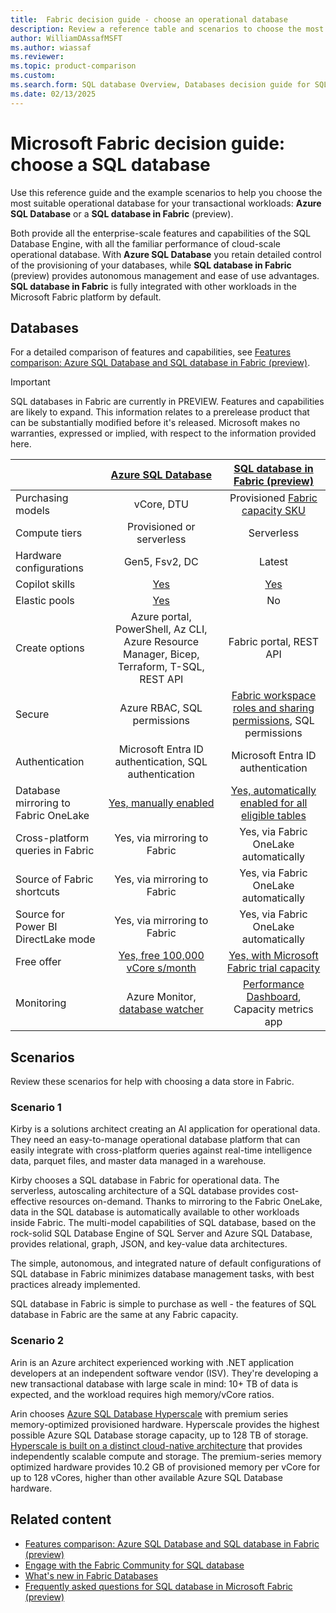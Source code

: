 ```yaml
---
title:  Fabric decision guide - choose an operational database
description: Review a reference table and scenarios to choose the most suitable operational database for your transactional workloads.
author: WilliamDAssafMSFT
ms.author: wiassaf
ms.reviewer:
ms.topic: product-comparison
ms.custom:
ms.search.form: SQL database Overview, Databases decision guide for SQL
ms.date: 02/13/2025
---
```

# Microsoft Fabric decision guide: choose a SQL database

Use this reference guide and the example scenarios to help you choose the most suitable operational database for your transactional workloads: **Azure SQL Database** or a **SQL database in Fabric** (preview).

Both provide all the enterprise-scale features and capabilities of the SQL Database Engine, with all the familiar performance of cloud-scale operational database. With **Azure SQL Database** you retain detailed control of the provisioning of your databases, while **SQL database in Fabric** (preview) provides autonomous management and ease of use advantages. **SQL database in Fabric** is fully integrated with other workloads in the Microsoft Fabric platform by default.

## Databases

For a detailed comparison of features and capabilities, see [Features comparison: Azure SQL Database and SQL database in Fabric (preview)](feature-comparison-sql-database-fabric.md).

> [!IMPORTANT]
> SQL databases in Fabric are currently in PREVIEW. Features and capabilities are likely to expand.
> This information relates to a prerelease product that can be substantially modified before it's released. Microsoft makes no warranties, expressed or implied, with respect to the information provided here.

|&nbsp;| **[Azure SQL Database](/azure/azure-sql/database/sql-database-paas-overview)** | **[SQL database in Fabric (preview)](overview.md)**|
|:---|:---:|:---:|
| Purchasing models | vCore, DTU | Provisioned [Fabric capacity SKU](../../enterprise/licenses.md) |
| Compute tiers | Provisioned or serverless | Serverless |
| Hardware configurations | Gen5, Fsv2, DC | Latest |
| Copilot skills | [Yes](/azure/azure-sql/copilot/copilot-azure-sql-overview) | [Yes](copilot.md) |
| Elastic pools | [Yes](/azure/azure-sql/database/elastic-pool-overview) | No |
| Create options | Azure portal, PowerShell, Az CLI, Azure Resource Manager, Bicep, Terraform, T-SQL, REST API | Fabric portal, REST API |
| Secure | Azure RBAC, SQL permissions | [Fabric workspace roles and sharing permissions](share-sql-manage-permission.md), SQL permissions |
| Authentication | Microsoft Entra ID authentication, SQL authentication | Microsoft Entra ID authentication |
| Database mirroring to Fabric OneLake | [Yes, manually enabled](../mirrored-database/azure-sql-database.md) | [Yes, automatically enabled for all eligible tables](../mirrored-database/overview.md) |
| Cross-platform queries in Fabric | Yes, via mirroring to Fabric | Yes, via Fabric OneLake automatically |
| Source of Fabric shortcuts | Yes, via mirroring to Fabric | Yes, via Fabric OneLake automatically |
| Source for Power BI DirectLake mode | Yes, via mirroring to Fabric | Yes, via Fabric OneLake automatically |
| Free offer | [Yes, free 100,000 vCore s/month](/azure/azure-sql/database/free-offer) | [Yes, with Microsoft Fabric trial capacity](../../fundamentals/fabric-trial.md) |
| Monitoring | Azure Monitor, [database watcher](/azure/azure-sql/database-watcher-overview) | [Performance Dashboard](performance-dashboard.md), Capacity metrics app |

## Scenarios

Review these scenarios for help with choosing a data store in Fabric.

### Scenario 1

Kirby is a solutions architect creating an AI application for operational data. They need an easy-to-manage operational database platform that can easily integrate with cross-platform queries against real-time intelligence data, parquet files, and master data managed in a warehouse.

Kirby chooses a SQL database in Fabric for operational data. The serverless, autoscaling architecture of a SQL database provides cost-effective resources on-demand. Thanks to mirroring to the Fabric OneLake, data in the SQL database is automatically available to other workloads inside Fabric. The multi-model capabilities of SQL database, based on the rock-solid SQL Database Engine of SQL Server and Azure SQL Database, provides relational, graph, JSON, and key-value data architectures.

The simple, autonomous, and integrated nature of default configurations of SQL database in Fabric minimizes database management tasks, with best practices already implemented.

SQL database in Fabric is simple to purchase as well - the features of SQL database in Fabric are the same at any Fabric capacity.

### Scenario 2

Arin is an Azure architect experienced working with .NET application developers at an independent software vendor (ISV). They're developing a new transactional database with large scale in mind: 10+ TB of data is expected, and the workload requires high memory/vCore ratios.

Arin chooses [Azure SQL Database Hyperscale](/azure/azure-sql/database/service-tier-hyperscale?view=azuresql-db&preserve-view=true) with premium series memory-optimized provisioned hardware. Hyperscale provides the highest possible Azure SQL Database storage capacity, up to 128 TB of storage. [Hyperscale is built on a distinct cloud-native architecture](/azure/azure-sql/database/hyperscale-architecture?view=azuresql-db&preserve-view=true) that provides independently scalable compute and storage. The premium-series memory optimized hardware provides 10.2 GB of provisioned memory per vCore for up to 128 vCores, higher than other available Azure SQL Database hardware. 

## Related content

- [Features comparison: Azure SQL Database and SQL database in Fabric (preview)](feature-comparison-sql-database-fabric.md)
- [Engage with the Fabric Community for SQL database](https://community.fabric.microsoft.com/t5/SQL-database/bd-p/db_general_discussion)
- [What's new in Fabric Databases](../../fundamentals/whats-new.md#fabric-databases)
- [Frequently asked questions for SQL database in Microsoft Fabric (preview)](faq.yml)
